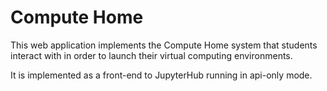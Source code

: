 # Compute Home

This web application implements the Compute Home system that students interact with in order to launch their virtual
computing environments.

It is implemented as a front-end to JupyterHub running in api-only mode.
